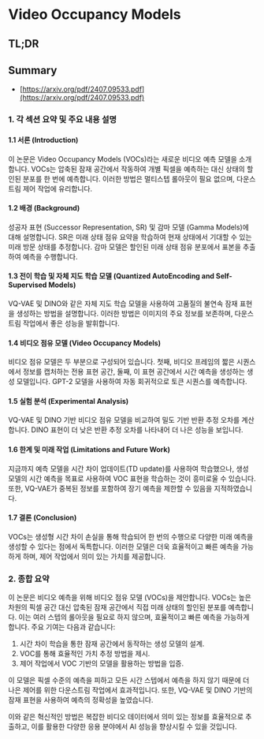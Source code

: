 # Video Occupancy Models
## TL;DR
## Summary
- [https://arxiv.org/pdf/2407.09533.pdf](https://arxiv.org/pdf/2407.09533.pdf)

### 1. 각 섹션 요약 및 주요 내용 설명

#### 1.1 서론 (Introduction)
이 논문은 Video Occupancy Models (VOCs)라는 새로운 비디오 예측 모델을 소개합니다. VOCs는 압축된 잠재 공간에서 작동하여 개별 픽셀을 예측하는 대신 상태의 할인된 분포를 한 번에 예측합니다. 이러한 방법은 멀티스텝 롤아웃이 필요 없으며, 다운스트림 제어 작업에 유리합니다.

#### 1.2 배경 (Background)
성공자 표현 (Successor Representation, SR) 및 감마 모델 (Gamma Models)에 대해 설명합니다. SR은 미래 상태 점유 요약을 학습하여 현재 상태에서 기대할 수 있는 미래 방문 상태를 추정합니다. 감마 모델은 할인된 미래 상태 점유 분포에서 표본을 추출하여 예측을 수행합니다.

#### 1.3 전이 학습 및 자체 지도 학습 모델 (Quantized AutoEncoding and Self-Supervised Models)
VQ-VAE 및 DINO와 같은 자체 지도 학습 모델을 사용하여 고품질의 불연속 잠재 표현을 생성하는 방법을 설명합니다. 이러한 방법은 이미지의 주요 정보를 보존하며, 다운스트림 작업에서 좋은 성능을 발휘합니다.

#### 1.4 비디오 점유 모델 (Video Occupancy Models)
비디오 점유 모델은 두 부분으로 구성되어 있습니다. 첫째, 비디오 프레임의 짧은 시퀀스에서 정보를 캡처하는 전용 표현 공간, 둘째, 이 표현 공간에서 시간 예측을 생성하는 생성 모델입니다. GPT-2 모델을 사용하여 자동 회귀적으로 토큰 시퀀스를 예측합니다.

#### 1.5 실험 분석 (Experimental Analysis)
VQ-VAE 및 DINO 기반 비디오 점유 모델을 비교하여 밀도 기반 반환 추정 오차를 계산합니다. DINO 표현이 더 낮은 반환 추정 오차를 나타내어 더 나은 성능을 보입니다.

#### 1.6 한계 및 미래 작업 (Limitations and Future Work)
지금까지 예측 모델을 시간 차이 업데이트(TD update)를 사용하여 학습했으나, 생성 모델의 시간 예측을 목표로 사용하여 VOC 표현을 학습하는 것이 흥미로울 수 있습니다. 또한, VQ-VAE가 중복된 정보를 포함하여 장기 예측을 제한할 수 있음을 지적하였습니다.

#### 1.7 결론 (Conclusion)
VOCs는 생성형 시간 차이 손실을 통해 학습되어 한 번의 수행으로 다양한 미래 예측을 생성할 수 있다는 점에서 독특합니다. 이러한 모델은 더욱 효율적이고 빠른 예측을 가능하게 하며, 제어 작업에서 의미 있는 가치를 제공합니다.

### 2. 종합 요약
이 논문은 비디오 예측을 위해 비디오 점유 모델 (VOCs)을 제안합니다. VOCs는 높은 차원의 픽셀 공간 대신 압축된 잠재 공간에서 직접 미래 상태의 할인된 분포를 예측합니다. 이는 여러 스텝의 롤아웃을 필요로 하지 않으며, 효율적이고 빠른 예측을 가능하게 합니다. 주요 기여는 다음과 같습니다:
1. 시간 차이 학습을 통한 잠재 공간에서 동작하는 생성 모델의 설계.
2. VOC를 통해 효율적인 가치 추정 방법을 제시.
3. 제어 작업에서 VOC 기반의 모델을 활용하는 방법을 입증.

이 모델은 픽셀 수준의 예측을 피하고 모든 시간 스텝에서 예측을 하지 않기 때문에 더 나은 제어를 위한 다운스트림 작업에서 효과적입니다. 또한, VQ-VAE 및 DINO 기반의 잠재 표현을 사용하여 예측의 정확성을 높였습니다. 

이와 같은 혁신적인 방법은 복잡한 비디오 데이터에서 의미 있는 정보를 효율적으로 추출하고, 이를 활용한 다양한 응용 분야에서 AI 성능을 향상시킬 수 있을 것입니다.